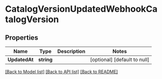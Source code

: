 # CatalogVersionUpdatedWebhookCatalogVersion

## Properties
Name | Type | Description | Notes
------------ | ------------- | ------------- | -------------
**UpdatedAt** | **string** |  | [optional] [default to null]

[[Back to Model list]](../README.md#documentation-for-models) [[Back to API list]](../README.md#documentation-for-api-endpoints) [[Back to README]](../README.md)

